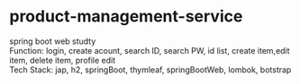 # product-management-service
spring boot web studty <br>
Function: login, create acount, search ID, search PW, id list, create item,edit item, delete item, profile edit <br>
Tech Stack: jap, h2, springBoot, thymleaf, springBootWeb, lombok, botstrap
